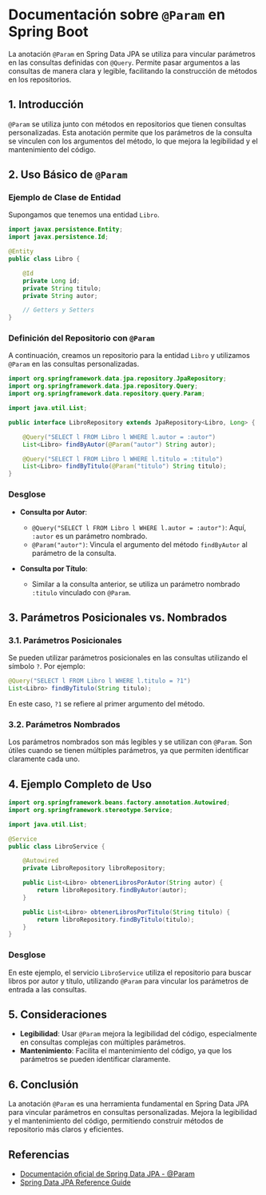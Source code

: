 # Documentación sobre `@Param` en Spring Boot

La anotación `@Param` en Spring Data JPA se utiliza para vincular parámetros en las consultas definidas con `@Query`. Permite pasar argumentos a las consultas de manera clara y legible, facilitando la construcción de métodos en los repositorios.

## 1. Introducción

`@Param` se utiliza junto con métodos en repositorios que tienen consultas personalizadas. Esta anotación permite que los parámetros de la consulta se vinculen con los argumentos del método, lo que mejora la legibilidad y el mantenimiento del código.

## 2. Uso Básico de `@Param`

### Ejemplo de Clase de Entidad

Supongamos que tenemos una entidad `Libro`.

```java
import javax.persistence.Entity;
import javax.persistence.Id;

@Entity
public class Libro {

    @Id
    private Long id;
    private String titulo;
    private String autor;

    // Getters y Setters
}
```

### Definición del Repositorio con `@Param`

A continuación, creamos un repositorio para la entidad `Libro` y utilizamos `@Param` en las consultas personalizadas.

```java
import org.springframework.data.jpa.repository.JpaRepository;
import org.springframework.data.jpa.repository.Query;
import org.springframework.data.repository.query.Param;

import java.util.List;

public interface LibroRepository extends JpaRepository<Libro, Long> {

    @Query("SELECT l FROM Libro l WHERE l.autor = :autor")
    List<Libro> findByAutor(@Param("autor") String autor);

    @Query("SELECT l FROM Libro l WHERE l.titulo = :titulo")
    List<Libro> findByTitulo(@Param("titulo") String titulo);
}
```

### Desglose

- **Consulta por Autor**:
  - `@Query("SELECT l FROM Libro l WHERE l.autor = :autor")`: Aquí, `:autor` es un parámetro nombrado.
  - `@Param("autor")`: Vincula el argumento del método `findByAutor` al parámetro de la consulta.

- **Consulta por Título**:
  - Similar a la consulta anterior, se utiliza un parámetro nombrado `:titulo` vinculado con `@Param`.

## 3. Parámetros Posicionales vs. Nombrados

### 3.1. Parámetros Posicionales

Se pueden utilizar parámetros posicionales en las consultas utilizando el símbolo `?`. Por ejemplo:

```java
@Query("SELECT l FROM Libro l WHERE l.titulo = ?1")
List<Libro> findByTitulo(String titulo);
```

En este caso, `?1` se refiere al primer argumento del método.

### 3.2. Parámetros Nombrados

Los parámetros nombrados son más legibles y se utilizan con `@Param`. Son útiles cuando se tienen múltiples parámetros, ya que permiten identificar claramente cada uno.

## 4. Ejemplo Completo de Uso

```java
import org.springframework.beans.factory.annotation.Autowired;
import org.springframework.stereotype.Service;

import java.util.List;

@Service
public class LibroService {

    @Autowired
    private LibroRepository libroRepository;

    public List<Libro> obtenerLibrosPorAutor(String autor) {
        return libroRepository.findByAutor(autor);
    }

    public List<Libro> obtenerLibrosPorTitulo(String titulo) {
        return libroRepository.findByTitulo(titulo);
    }
}
```

### Desglose

En este ejemplo, el servicio `LibroService` utiliza el repositorio para buscar libros por autor y título, utilizando `@Param` para vincular los parámetros de entrada a las consultas.

## 5. Consideraciones

- **Legibilidad**: Usar `@Param` mejora la legibilidad del código, especialmente en consultas complejas con múltiples parámetros.
- **Mantenimiento**: Facilita el mantenimiento del código, ya que los parámetros se pueden identificar claramente.

## 6. Conclusión

La anotación `@Param` es una herramienta fundamental en Spring Data JPA para vincular parámetros en consultas personalizadas. Mejora la legibilidad y el mantenimiento del código, permitiendo construir métodos de repositorio más claros y eficientes.

## Referencias

- [Documentación oficial de Spring Data JPA - @Param](https://docs.spring.io/spring-data/jpa/docs/current/reference/html/#repositories.query-methods)
- [Spring Data JPA Reference Guide](https://docs.spring.io/spring-data/jpa/docs/current/reference/html/#jpa.query-methods)
